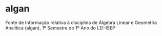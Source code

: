 # algan

Fonte de Informação relativa à disciplina de Álgebra Linear e Geometria Analítica (algan), 1º Semestre do 1º Ano do LEI-ISEP

